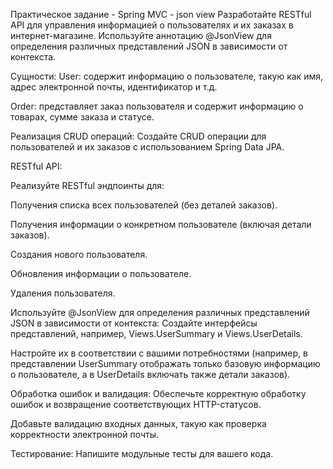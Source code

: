 Практическое задание - Spring MVC - json view
Разработайте RESTful API для управления информацией о пользователях и их заказах в интернет-магазине. Используйте аннотацию @JsonView для определения различных представлений JSON в зависимости от контекста.

Сущности:
User: содержит информацию о пользователе, такую как имя, адрес электронной почты, идентификатор и т.д.

Order: представляет заказ пользователя и содержит информацию о товарах, сумме заказа и статусе.

Реализация CRUD операций:
Создайте CRUD операции для пользователей и их заказов с использованием Spring Data JPA.

RESTful API:

Реализуйте RESTful эндпоинты для:

Получения списка всех пользователей (без деталей заказов).

Получения информации о конкретном пользователе (включая детали заказов).

Создания нового пользователя.

Обновления информации о пользователе.

Удаления пользователя.

Используйте @JsonView для определения различных представлений JSON в зависимости от контекста:
Создайте интерфейсы представлений, например, Views.UserSummary и Views.UserDetails.

Настройте их в соответствии с вашими потребностями (например, в представлении UserSummary отображать только базовую информацию о пользователе, а в UserDetails включать также детали заказов).

Обработка ошибок и валидация:
Обеспечьте корректную обработку ошибок и возвращение соответствующих HTTP-статусов.

Добавьте валидацию входных данных, такую как проверка корректности электронной почты.

Тестирование:
Напишите модульные тесты для вашего кода.
